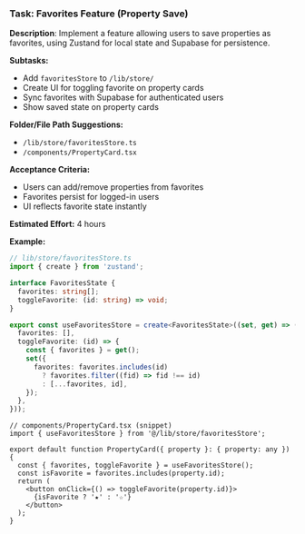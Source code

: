### Task: Favorites Feature (Property Save)

**Description**: Implement a feature allowing users to save properties as favorites, using Zustand for local state and Supabase for persistence.

**Subtasks:**

- Add `favoritesStore` to `/lib/store/`
- Create UI for toggling favorite on property cards
- Sync favorites with Supabase for authenticated users
- Show saved state on property cards

**Folder/File Path Suggestions:**

- `/lib/store/favoritesStore.ts`
- `/components/PropertyCard.tsx`

**Acceptance Criteria:**

- Users can add/remove properties from favorites
- Favorites persist for logged-in users
- UI reflects favorite state instantly

**Estimated Effort:** 4 hours

**Example:**

```ts
// lib/store/favoritesStore.ts
import { create } from 'zustand';

interface FavoritesState {
  favorites: string[];
  toggleFavorite: (id: string) => void;
}

export const useFavoritesStore = create<FavoritesState>((set, get) => ({
  favorites: [],
  toggleFavorite: (id) => {
    const { favorites } = get();
    set({
      favorites: favorites.includes(id)
        ? favorites.filter((fid) => fid !== id)
        : [...favorites, id],
    });
  },
}));
```

```tsx
// components/PropertyCard.tsx (snippet)
import { useFavoritesStore } from '@/lib/store/favoritesStore';

export default function PropertyCard({ property }: { property: any }) {
  const { favorites, toggleFavorite } = useFavoritesStore();
  const isFavorite = favorites.includes(property.id);
  return (
    <button onClick={() => toggleFavorite(property.id)}>
      {isFavorite ? '★' : '☆'}
    </button>
  );
}
```
